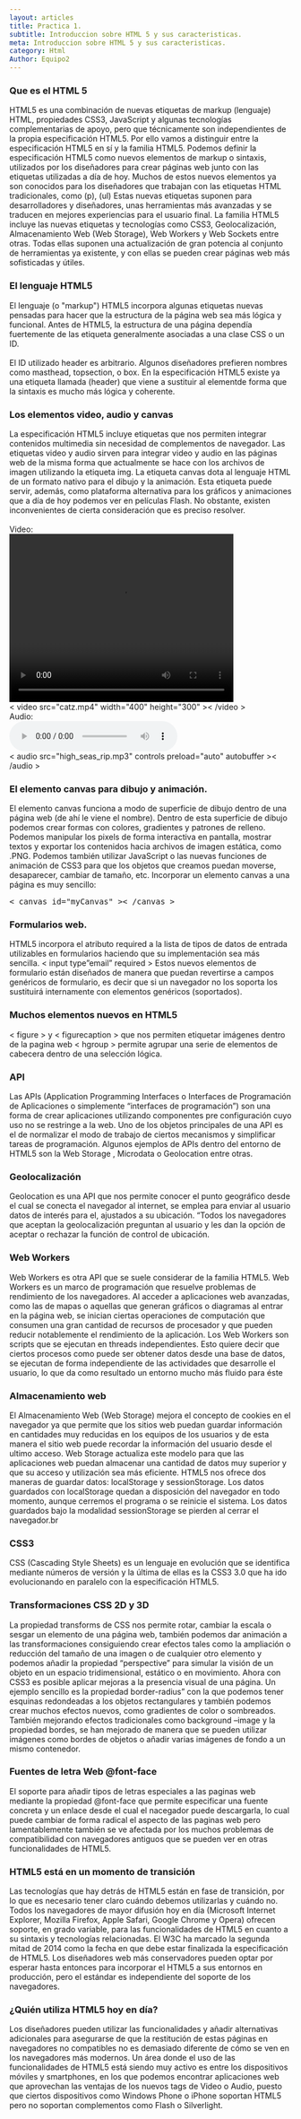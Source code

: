 ```yaml
---
layout: articles
title: Practica 1.
subtitle: Introduccion sobre HTML 5 y sus caracteristicas.
meta: Introduccion sobre HTML 5 y sus caracteristicas.
category: Html
Author: Equipo2
---
```


<h3>Que es el HTML 5</h3>
<p>HTML5 es una combinación de nuevas etiquetas de markup (lenguaje) HTML, propiedades CSS3, JavaScript y algunas tecnologías complementarias de apoyo, pero que técnicamente son independientes de la propia especificación HTML5. Por ello vamos a distinguir entre la especificación HTML5 en sí y la familia HTML5. Podemos definir la especificación HTML5 como nuevos elementos de markup o sintaxis, utilizados por los diseñadores para crear páginas web junto con las etiquetas utilizadas a día de hoy. Muchos de estos nuevos elementos ya son conocidos para los diseñadores que trabajan con las etiquetas HTML tradicionales, como (p), (ul)  Estas nuevas etiquetas suponen para desarrolladores y 	diseñadores, unas herramientas más avanzadas y se traducen en mejores experiencias para el usuario final. La familia HTML5 incluye las nuevas etiquetas y tecnologías como CSS3, Geolocalización, Almacenamiento Web (Web Storage), Web Workers y Web Sockets entre otras. Todas ellas suponen una actualización de gran potencia al conjunto de herramientas ya existente, y con ellas se pueden crear páginas web más sofisticadas y útiles.</p>

<h3>El lenguaje HTML5</h3>
<p>El lenguaje (o "markup") HTML5 incorpora algunas etiquetas nuevas pensadas para hacer que la estructura de la página web sea más lógica y funcional. Antes de HTML5, la estructura de una página dependía fuertemente de las etiqueta generalmente asociadas a una clase CSS o un ID. 
<br><br>
El ID utilizado header es arbitrario. Algunos diseñadores prefieren nombres como masthead, topsection, o box. En la especificación HTML5 existe ya una etiqueta llamada (header) que viene a sustituir al elementde forma que la sintaxis es mucho más lógica y coherente.</p>

<h3>Los elementos video, audio y canvas</h3>
<p>La especificación HTML5 incluye etiquetas que nos permiten integrar contenidos multimedia sin necesidad de complementos de navegador. Las etiquetas video y audio sirven para integrar video y audio en las páginas web de la misma forma que actualmente se hace con los archivos de imagen utilizando la etiqueta img. La etiqueta canvas dota al lenguaje HTML de un formato nativo para el dibujo y la animación. Esta etiqueta puede servir, además, como plataforma alternativa para los gráficos y animaciones que a día de hoy podemos ver en películas Flash. No obstante, existen inconvenientes de cierta consideración que es preciso resolver. 
<br><br>
Video:<br>
	<video width="400" height="300" controls>
		<source src="../../../../img/cont/rubik.mp4" type="video/mp4">
	</video>
<br>< video src="catz.mp4" width="400" height="300" >< /video >
<br>
Audio:<br>
<audio src="../../../../img/cont/TwentyEight.m4a" controls preload="auto" autobuffer></audio>
<br>< audio src="high_seas_rip.mp3" controls preload="auto" autobuffer >< /audio >
<br>
</p>

<h3>El elemento canvas para dibujo y animación.</h3>
<p>El elemento canvas funciona a modo de superficie de dibujo dentro de una página web (de ahí le viene el nombre). Dentro de esta superficie de dibujo podemos crear formas con colores, gradientes y patrones de relleno. Podemos manipular los pixels de forma interactiva en pantalla, mostrar textos y exportar los contenidos hacia archivos de imagen estática, como .PNG. Podemos también utilizar JavaScript o las nuevas funciones de animación de CSS3 para que los objetos que creamos puedan moverse, desaparecer, cambiar de tamaño, etc. Incorporar un elemento canvas a una página es muy sencillo:<br>
<pre>< canvas id="myCanvas" >< /canvas ><canvas id="myCanvas"></canvas></pre>
</p>

<h3>Formularios web.</h3>
<p>HTML5 incorpora el atributo required a la lista de tipos de datos de entrada utilizables en formularios haciendo que su implementación sea más sencilla. < input type”email” required > Estos nuevos elementos de formulario están diseñados de manera que puedan revertirse a campos genéricos de formulario, es decir que si un navegador no los soporta los sustituirá internamente con elementos genéricos (soportados).</p>

<h3>Muchos elementos nuevos en HTML5</h3>
<p>< figure > y < figurecaption > que nos permiten etiquetar imágenes dentro de la pagina web < hgroup > permite agrupar una serie de elementos de cabecera dentro de una selección lógica.</p>

<h3>API</h3>
<p>Las APIs (Application Programming Interfaces o Interfaces de Programación de Aplicaciones o simplemente “interfaces de programación”) son una forma de crear aplicaciones utilizando componentes pre configuración cuyo uso no se restringe a la web. Uno de los objetos principales de una API es el de normalizar el modo de trabajo de ciertos mecanismos y simplificar tareas de programación. Algunos ejemplos de APIs dentro del entorno de HTML5 son la Web Storage , Microdata o Geolocation entre otras.</p>
<h3>Geolocalización</h3>
<p>Geolocation es una API que nos permite conocer el punto geográfico desde el cual se conecta el navegador al internet, se emplea para enviar al usuario datos de interés para el, ajustados a su ubicación. “Todos los navegadores que aceptan la geolocalización preguntan al usuario y les dan la opción de aceptar o rechazar la función de control de ubicación.</p>

<h3>Web Workers</h3>
<p>Web Workers es otra API que se suele considerar de la familia HTML5. Web Workers es un marco de programación que resuelve problemas de rendimiento de los navegadores. Al acceder a aplicaciones web avanzadas, como las de mapas o aquellas que generan gráficos o diagramas al entrar en la página web, se inician ciertas operaciones de computación que consumen una gran cantidad de recursos de procesador y que pueden reducir notablemente el rendimiento de la aplicación. Los Web Workers son scripts que se ejecutan en threads independientes. Esto quiere decir que ciertos procesos como puede ser obtener datos desde una base de datos, se ejecutan de forma independiente de las actividades que desarrolle el usuario, lo que da como resultado un entorno mucho más fluido para éste</p>

<h3>Almacenamiento web</h3>
<p>El Almacenamiento Web (Web Storage) mejora el concepto de cookies en el navegador ya que permite que los sitios web puedan guardar información en cantidades muy reducidas en los equipos de los usuarios y de esta manera el sitio web puede recordar la información del usuario desde el ultimo acceso. Web Storage actualiza este modelo para que las aplicaciones web puedan almacenar una cantidad de datos muy superior y que su acceso y utilización sea más eficiente. HTML5 nos ofrece dos maneras de guardar datos: localStorage y sessionStorage. Los datos guardados con localStorage quedan a disposición del navegador en todo momento, aunque cerremos el programa o se reinicie el sistema. Los datos guardados bajo la modalidad sessionStorage se pierden al cerrar el navegador.br</p>

<h3>CSS3</h3>
<p>CSS (Cascading Style Sheets) es un lenguaje en evolución que se identifica mediante números de versión y la última de ellas es la CSS3 3.0 que ha ido evolucionando en paralelo con la especificación HTML5.</p>

<h3>Transformaciones CSS 2D y 3D</h3>
<p>La propiedad transforms de CSS nos permite rotar, cambiar la escala o sesgar un elemento de una página web, también podemos dar animación a las transformaciones consiguiendo crear efectos tales como la ampliación o reducción del tamaño de una imagen o de cualquier otro elemento y podemos añadir la propiedad “perspective” para simular la visión de un objeto en un espacio tridimensional, estático o en movimiento. Ahora con CSS3 es posible aplicar mejoras a la presencia visual de una página. Un ejemplo sencillo es la propiedad border-radius” con la que podemos tener esquinas redondeadas a los objetos rectangulares y también podemos crear muchos efectos nuevos, como gradientes de color o sombreados. También mejorando efectos tradicionales como background –image y la propiedad bordes, se han mejorado de manera que se pueden utilizar imágenes como bordes de objetos o añadir varias imágenes de fondo a un mismo contenedor.</p>

<h3>Fuentes de letra Web @font-face</h3>
<p>El soporte para añadir tipos de letras especiales a las paginas web mediante la propiedad @font-face que permite especificar una fuente concreta y un enlace desde el cual el nacegador puede descargarla, lo cual puede cambiar de forma radical el aspecto de las paginas web pero lamentablemente también se ve afectada por los muchos problemas de compatibilidad con navegadores antiguos que se pueden ver en otras funcionalidades de HTML5.</p>

<h3>HTML5 está en un momento de transición</h3>
<p>Las tecnologías que hay detrás de HTML5 están en fase de transición, por lo que es necesario tener claro cuándo debemos utilizarlas y cuándo no. Todos los navegadores de mayor difusión hoy en día (Microsoft Internet Explorer, Mozilla Firefox, Apple Safari, Google Chrome y Opera) ofrecen soporte, en grado variable, para las funcionalidades de HTML5 en cuanto a su sintaxis y tecnologías relacionadas. El W3C ha marcado la segunda mitad de 2014 como la fecha en que debe estar finalizada la especificación de HTML5. Los diseñadores web más conservadores pueden optar por esperar hasta entonces para incorporar el HTML5 a sus entornos en producción, pero el estándar es independiente del soporte de los navegadores.</p>

<h3>¿Quién utiliza HTML5 hoy en día?</h3>
<p>Los diseñadores pueden utilizar las funcionalidades y añadir alternativas adicionales para asegurarse de que la restitución de estas páginas en navegadores no compatibles no es demasiado diferente de cómo se ven en los navegadores más modernos. Un área donde el uso de las funcionalidades de HTML5 está siendo muy activo es entre los dispositivos móviles y smartphones, en los que podemos encontrar aplicaciones web que aprovechan las ventajas de los nuevos tags de Video o Audio, puesto que ciertos dispositivos como Windows Phone o iPhone soportan HTML5 pero no soportan complementos como Flash o Silverlight.</p>
